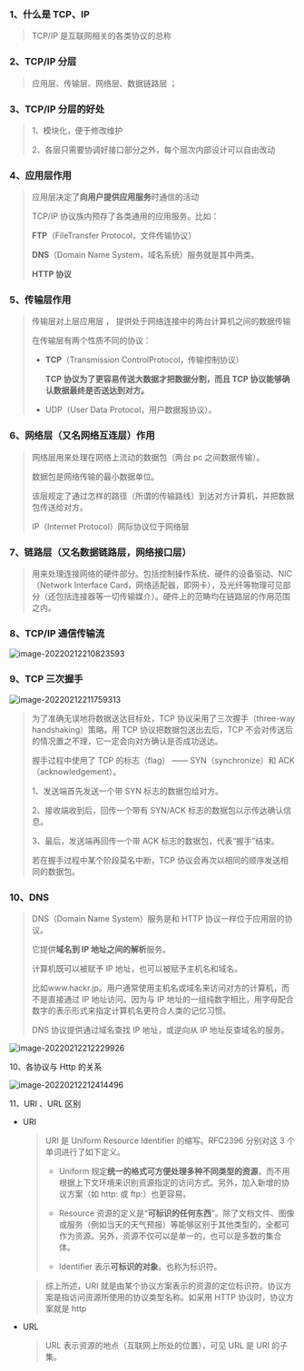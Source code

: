 <!-- @format -->

### 1、什么是 TCP、IP

> TCP/IP 是互联网相关的各类协议的总称

### 2、TCP/IP 分层

> 应用层、传输层、网络层、数据链路层 ；

### 3、TCP/IP 分层的好处

> 1、模块化，便于修改维护
>
> 2、各层只需要协调好接口部分之外，每个层次内部设计可以自由改动

### 4、应用层作用

> 应用层决定了**向用户提供应用服务**时通信的活动
>
> TCP/IP 协议族内预存了各类通用的应用服务。比如：
>
> **FTP**（FileTransfer Protocol，文件传输协议）
>
> **DNS**（Domain Name System，域名系统）服务就是其中两类。
>
> **HTTP 协议**

### 5、传输层作用

> 传输层对上层应用层 ， 提供处于网络连接中的两台计算机之间的数据传输
>
> 在传输层有两个性质不同的协议：
>
> - **TCP**（Transmission ControlProtocol，传输控制协议）
>
>   **TCP 协议为了更容易传送大数据才把数据分割，而且 TCP 协议能够确认数据最终是否送达到对方。**
>
> - UDP（User Data Protocol，用户数据报协议）。

### 6、网络层（又名网络互连层）作用

> 网络层用来处理在网络上流动的数据包（两台 pc 之间数据传输）。
>
> 数据包是网络传输的最小数据单位。
>
> 该层规定了通过怎样的路径（所谓的传输路线）到达对方计算机，并把数据包传送给对方。
>
> IP（Internet Protocol）网际协议位于网络层

### 7、链路层（又名数据链路层，网络接口层）

> 用来处理连接网络的硬件部分。包括控制操作系统、硬件的设备驱动、NIC（Network Interface Card，网络适配器，即网卡），及光纤等物理可见部分（还包括连接器等一切传输媒介）。硬件上的范畴均在链路层的作用范围之内。

### 8、TCP/IP 通信传输流

![image-20220212210823593](https://raw.githubusercontent.com/tengyuanOasis/image/master/image/image-20220212210823593.png)

### 9、TCP 三次握手

![image-20220212211759313](https://raw.githubusercontent.com/tengyuanOasis/image/master/image/image-20220212211759313.png)

> 为了准确无误地将数据送达目标处，TCP 协议采用了三次握手（three-way handshaking）策略。用 TCP 协议把数据包送出去后，TCP 不会对传送后的情况置之不理，它一定会向对方确认是否成功送达。
>
> 握手过程中使用了 TCP 的标志（flag） —— SYN（synchronize）和 ACK（acknowledgement）。
>
> 1、发送端首先发送一个带 SYN 标志的数据包给对方。
>
> 2、接收端收到后，回传一个带有 SYN/ACK 标志的数据包以示传达确认信息。
>
> 3、最后，发送端再回传一个带 ACK 标志的数据包，代表“握手”结束。
>
> 若在握手过程中某个阶段莫名中断，TCP 协议会再次以相同的顺序发送相同的数据包。

### 10、DNS

> DNS（Domain Name System）服务是和 HTTP 协议一样位于应用层的协议。
>
> 它提供**域名到 IP 地址之间的解析**服务。
>
> 计算机既可以被赋予 IP 地址，也可以被赋予主机名和域名。
>
> 比如www.hackr.jp。用户通常使用主机名或域名来访问对方的计算机，而不是直接通过 IP 地址访问。因为与 IP 地址的一组纯数字相比，用字母配合数字的表示形式来指定计算机名更符合人类的记忆习惯。
>
> DNS 协议提供通过域名查找 IP 地址，或逆向从 IP 地址反查域名的服务。

![image-20220212212229926](https://raw.githubusercontent.com/tengyuanOasis/image/master/image/image-20220212212229926.png)

10、各协议与 Http 的关系

![image-20220212212414496](https://raw.githubusercontent.com/tengyuanOasis/image/master/image/image-20220212212414496.png)

11、URI 、URL 区别

- URI

  > URI 是 Uniform Resource Identifier 的缩写。RFC2396 分别对这 3 个单词进行了如下定义。
  >
  > - Uniform 规定**统一的格式可方便处理多种不同类型的资源**，而不用根据上下文环境来识别资源指定的访问方式。另外，加入新增的协议方案（如 http: 或 ftp:）也更容易。
  >
  > - Resource 资源的定义是“**可标识的任何东西**”。除了文档文件、图像或服务（例如当天的天气预报）等能够区别于其他类型的，全都可作为资源。另外，资源不仅可以是单一的，也可以是多数的集合体。
  > - Identifier 表示**可标识的对象**。也称为标识符。

  > 综上所述，URI 就是由某个协议方案表示的资源的定位标识符。协议方案是指访问资源所使用的协议类型名称。如采用 HTTP 协议时，协议方案就是 http

- URL

  > URL 表示资源的地点（互联网上所处的位置），可见 URL 是 URI 的子集。
